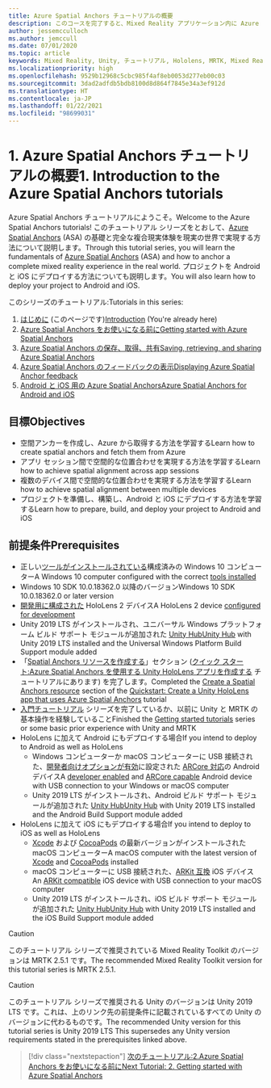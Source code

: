 ```yaml
---
title: Azure Spatial Anchors チュートリアルの概要
description: このコースを完了すると、Mixed Reality アプリケーション内に Azure Spatial Anchors を実装する方法を学習できます。
author: jessemcculloch
ms.author: jemccull
ms.date: 07/01/2020
ms.topic: article
keywords: Mixed Reality, Unity, チュートリアル, Hololens, MRTK, Mixed Reality Toolkit, UWP, Azure 空間アンカー, iOS, Android, Windows 10, ARCore, macOS, Android ビルド サポート, ARKit
ms.localizationpriority: high
ms.openlocfilehash: 9529b12968c5cbc985f4af8eb0053d277eb00c03
ms.sourcegitcommit: 3dad2adfdb5bdb8100d8d864f7845e34a3ef912d
ms.translationtype: HT
ms.contentlocale: ja-JP
ms.lasthandoff: 01/22/2021
ms.locfileid: "98699031"
---
```

# <a name="1-introduction-to-the-azure-spatial-anchors-tutorials"></a><span data-ttu-id="66d6d-104">1. Azure Spatial Anchors チュートリアルの概要</span><span class="sxs-lookup"><span data-stu-id="66d6d-104">1. Introduction to the Azure Spatial Anchors tutorials</span></span>

<span data-ttu-id="66d6d-105">Azure Spatial Anchors チュートリアルにようこそ。</span><span class="sxs-lookup"><span data-stu-id="66d6d-105">Welcome to the Azure Spatial Anchors tutorials!</span></span> <span data-ttu-id="66d6d-106">このチュートリアル シリーズをとおして、<a href="https://azure.microsoft.com/services/spatial-anchors" target="_blank">Azure Spatial Anchors</a> (ASA) の基礎と完全な複合現実体験を現実の世界で実現する方法について説明します。</span><span class="sxs-lookup"><span data-stu-id="66d6d-106">Through this tutorial series, you will learn the fundamentals of <a href="https://azure.microsoft.com/services/spatial-anchors" target="_blank">Azure Spatial Anchors</a> (ASA) and how to anchor a complete mixed reality experience in the real world.</span></span> <span data-ttu-id="66d6d-107">プロジェクトを Android と iOS にデプロイする方法についても説明します。</span><span class="sxs-lookup"><span data-stu-id="66d6d-107">You will also learn how to deploy your project to Android and iOS.</span></span>

<span data-ttu-id="66d6d-108">このシリーズのチュートリアル:</span><span class="sxs-lookup"><span data-stu-id="66d6d-108">Tutorials in this series:</span></span>

1. <span data-ttu-id="66d6d-109">[はじめに](mr-learning-asa-01.md) (このページです)</span><span class="sxs-lookup"><span data-stu-id="66d6d-109">[Introduction](mr-learning-asa-01.md) (You're already here)</span></span>
2. [<span data-ttu-id="66d6d-110">Azure Spatial Anchors をお使いになる前に</span><span class="sxs-lookup"><span data-stu-id="66d6d-110">Getting started with Azure Spatial Anchors</span></span>](mr-learning-asa-02.md)
3. [<span data-ttu-id="66d6d-111">Azure Spatial Anchors の保存、取得、共有</span><span class="sxs-lookup"><span data-stu-id="66d6d-111">Saving, retrieving, and sharing Azure Spatial Anchors</span></span>](mr-learning-asa-03.md)
4. [<span data-ttu-id="66d6d-112">Azure Spatial Anchors のフィードバックの表示</span><span class="sxs-lookup"><span data-stu-id="66d6d-112">Displaying Azure Spatial Anchor feedback</span></span>](mr-learning-asa-04.md)
5. [<span data-ttu-id="66d6d-113">Android と iOS 用の Azure Spatial Anchors</span><span class="sxs-lookup"><span data-stu-id="66d6d-113">Azure Spatial Anchors for Android and iOS</span></span>](mr-learning-asa-05.md)

## <a name="objectives"></a><span data-ttu-id="66d6d-114">目標</span><span class="sxs-lookup"><span data-stu-id="66d6d-114">Objectives</span></span>

* <span data-ttu-id="66d6d-115">空間アンカーを作成し、Azure から取得する方法を学習する</span><span class="sxs-lookup"><span data-stu-id="66d6d-115">Learn how to create spatial anchors and fetch them from Azure</span></span>
* <span data-ttu-id="66d6d-116">アプリ セッション間で空間的な位置合わせを実現する方法を学習する</span><span class="sxs-lookup"><span data-stu-id="66d6d-116">Learn how to achieve spatial alignment across app sessions</span></span>
* <span data-ttu-id="66d6d-117">複数のデバイス間で空間的な位置合わせを実現する方法を学習する</span><span class="sxs-lookup"><span data-stu-id="66d6d-117">Learn how to achieve spatial alignment between multiple devices</span></span>
* <span data-ttu-id="66d6d-118">プロジェクトを準備し、構築し、Android と iOS にデプロイする方法を学習する</span><span class="sxs-lookup"><span data-stu-id="66d6d-118">Learn how to prepare, build, and deploy your project to Android and iOS</span></span>

## <a name="prerequisites"></a><span data-ttu-id="66d6d-119">前提条件</span><span class="sxs-lookup"><span data-stu-id="66d6d-119">Prerequisites</span></span>

* <span data-ttu-id="66d6d-120">正しい[ツールがインストールされている](../../install-the-tools.md)構成済みの Windows 10 コンピューター</span><span class="sxs-lookup"><span data-stu-id="66d6d-120">A Windows 10 computer configured with the correct [tools installed](../../install-the-tools.md)</span></span>
* <span data-ttu-id="66d6d-121">Windows 10 SDK 10.0.18362.0 以降のバージョン</span><span class="sxs-lookup"><span data-stu-id="66d6d-121">Windows 10 SDK 10.0.18362.0 or later version</span></span>
* <span data-ttu-id="66d6d-122">[開発用に構成された](../../platform-capabilities-and-apis/using-visual-studio.md#enabling-developer-mode) HoloLens 2 デバイス</span><span class="sxs-lookup"><span data-stu-id="66d6d-122">A HoloLens 2 device [configured for development](../../platform-capabilities-and-apis/using-visual-studio.md#enabling-developer-mode)</span></span>
* <span data-ttu-id="66d6d-123">Unity 2019 LTS がインストールされ、ユニバーサル Windows プラットフォーム ビルド サポート モジュールが追加された <a href="https://docs.unity3d.com/Manual/GettingStartedInstallingHub.html" target="_blank">Unity Hub</a></span><span class="sxs-lookup"><span data-stu-id="66d6d-123"><a href="https://docs.unity3d.com/Manual/GettingStartedInstallingHub.html" target="_blank">Unity Hub</a> with Unity 2019 LTS installed and the Universal Windows Platform Build Support module added</span></span>
* <span data-ttu-id="66d6d-124">「[Spatial Anchors リソースを作成する](https://docs.microsoft.com/azure/spatial-anchors/quickstarts/get-started-unity-hololens#create-a-spatial-anchors-resource)」セクション ([クイック スタート:Azure Spatial Anchors を使用する Unity HoloLens アプリを作成する](https://docs.microsoft.com/azure/spatial-anchors/quickstarts/get-started-unity-hololens) チュートリアルにあります) を完了します。</span><span class="sxs-lookup"><span data-stu-id="66d6d-124">Completed the [Create a Spatial Anchors resource](https://docs.microsoft.com/azure/spatial-anchors/quickstarts/get-started-unity-hololens#create-a-spatial-anchors-resource) section of the [Quickstart: Create a Unity HoloLens app that uses Azure Spatial Anchors](https://docs.microsoft.com/azure/spatial-anchors/quickstarts/get-started-unity-hololens) tutorial</span></span>
* <span data-ttu-id="66d6d-125">[入門チュートリアル](mr-learning-base-01.md) シリーズを完了しているか、以前に Unity と MRTK の基本操作を経験していること</span><span class="sxs-lookup"><span data-stu-id="66d6d-125">Finished the [Getting started tutorials](mr-learning-base-01.md) series or some basic prior experience with Unity and MRTK</span></span>
* <span data-ttu-id="66d6d-126">HoloLens に加えて Android にもデプロイする場合</span><span class="sxs-lookup"><span data-stu-id="66d6d-126">If you intend to deploy to Android as well as HoloLens</span></span>
  * <span data-ttu-id="66d6d-127">Windows コンピューターか macOS コンピューターに USB 接続された、<a href="https://developer.android.com/studio/debug/dev-options" target="_blank">開発者向けオプションが有効</a>に設定された <a href="https://developers.google.com/ar/discover/supported-devices" target="_blank">ARCore 対応</a>の Android デバイス</span><span class="sxs-lookup"><span data-stu-id="66d6d-127">A <a href="https://developer.android.com/studio/debug/dev-options" target="_blank">developer enabled</a> and <a href="https://developers.google.com/ar/discover/supported-devices" target="_blank">ARCore capable</a> Android device with USB connection to your Windows or macOS computer</span></span>
  * <span data-ttu-id="66d6d-128">Unity 2019 LTS がインストールされ、Android ビルド サポート モジュールが追加された <a href="https://docs.unity3d.com/Manual/GettingStartedInstallingHub.html" target="_blank">Unity Hub</a></span><span class="sxs-lookup"><span data-stu-id="66d6d-128"><a href="https://docs.unity3d.com/Manual/GettingStartedInstallingHub.html" target="_blank">Unity Hub</a> with Unity 2019 LTS installed and the Android Build Support module added</span></span>
* <span data-ttu-id="66d6d-129">HoloLens に加えて iOS にもデプロイする場合</span><span class="sxs-lookup"><span data-stu-id="66d6d-129">If you intend to deploy to iOS as well as HoloLens</span></span>
  * <span data-ttu-id="66d6d-130"><a href="https://geo.itunes.apple.com/us/app/xcode/id497799835?mt=12" target="_blank">Xcode</a> および <a href="https://cocoapods.org" target="_blank">CocoaPods</a> の最新バージョンがインストールされた macOS コンピューター</span><span class="sxs-lookup"><span data-stu-id="66d6d-130">A macOS computer with the latest version of <a href="https://geo.itunes.apple.com/us/app/xcode/id497799835?mt=12" target="_blank">Xcode</a> and <a href="https://cocoapods.org" target="_blank">CocoaPods</a> installed</span></span>
  * <span data-ttu-id="66d6d-131">macOS コンピューターに USB 接続された、<a href="https://developer.apple.com/documentation/arkit/verifying_device_support_and_user_permission" target="_blank">ARKit 互換</a> iOS デバイス</span><span class="sxs-lookup"><span data-stu-id="66d6d-131">An <a href="https://developer.apple.com/documentation/arkit/verifying_device_support_and_user_permission" target="_blank">ARKit compatible</a> iOS device with USB connection to your macOS computer</span></span>
  * <span data-ttu-id="66d6d-132">Unity 2019 LTS がインストールされ、iOS ビルド サポート モジュールが追加された <a href="https://docs.unity3d.com/Manual/GettingStartedInstallingHub.html" target="_blank">Unity Hub</a></span><span class="sxs-lookup"><span data-stu-id="66d6d-132"><a href="https://docs.unity3d.com/Manual/GettingStartedInstallingHub.html" target="_blank">Unity Hub</a> with Unity 2019 LTS installed and the iOS Build Support module added</span></span>

> [!CAUTION]
> <span data-ttu-id="66d6d-133">このチュートリアル シリーズで推奨されている Mixed Reality Toolkit のバージョンは MRTK 2.5.1 です。</span><span class="sxs-lookup"><span data-stu-id="66d6d-133">The recommended Mixed Reality Toolkit version for this tutorial series is MRTK 2.5.1.</span></span>

> [!CAUTION]
> <span data-ttu-id="66d6d-134">このチュートリアル シリーズで推奨される Unity のバージョンは Unity 2019 LTS です。これは、上のリンク先の前提条件に記載されているすべての Unity のバージョンに代わるものです。</span><span class="sxs-lookup"><span data-stu-id="66d6d-134">The recommended Unity version for this tutorial series is Unity 2019 LTS This supersedes any Unity version requirements stated in the prerequisites linked above.</span></span>

> [!div class="nextstepaction"]
> [<span data-ttu-id="66d6d-135">次のチュートリアル:2.Azure Spatial Anchors をお使いになる前に</span><span class="sxs-lookup"><span data-stu-id="66d6d-135">Next Tutorial: 2. Getting started with Azure Spatial Anchors</span></span>](mr-learning-asa-02.md)
